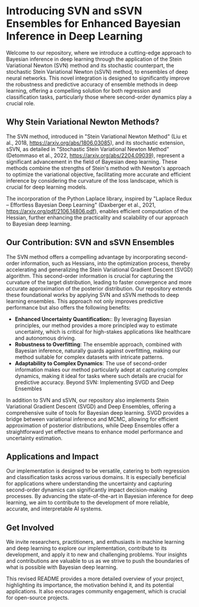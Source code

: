 # Introducing SVN and sSVN Ensembles for Enhanced Bayesian Inference in Deep Learning

Welcome to our repository, where we introduce a cutting-edge approach to Bayesian inference in deep learning through the application of the Stein Variational Newton (SVN) method and its stochastic counterpart, the stochastic Stein Variational Newton (sSVN) method, to ensembles of deep neural networks. This novel integration is designed to significantly improve the robustness and predictive accuracy of ensemble methods in deep learning, offering a compelling solution for both regression and classification tasks, particularly those where second-order dynamics play a crucial role.

## Why Stein Variational Newton Methods?

The SVN method, introduced in "Stein Variational Newton Method" (Liu et al., 2018, https://arxiv.org/abs/1806.03085), and its stochastic extension, sSVN, as detailed in "Stochastic Stein Variational Newton Method" (Detommaso et al., 2022, https://arxiv.org/abs/2204.09039), represent a significant advancement in the field of Bayesian deep learning. These methods combine the strengths of Stein's method with Newton's approach to optimize the variational objective, facilitating more accurate and efficient inference by considering the curvature of the loss landscape, which is crucial for deep learning models.

The incorporation of the Python Laplace library, inspired by "Laplace Redux – Effortless Bayesian Deep Learning" (Daxberger et al., 2021, https://arxiv.org/pdf/2106.14806.pdf), enables efficient computation of the Hessian, further enhancing the practicality and scalability of our approach to Bayesian deep learning.

## Our Contribution: SVN and sSVN Ensembles

The SVN method offers a compelling advantage by incorporating second-order information, such as Hessians, into the optimization process, thereby accelerating and generalizing the Stein Variational Gradient Descent (SVGD) algorithm. This second-order information is crucial for capturing the curvature of the target distribution, leading to faster convergence and more accurate approximation of the posterior distribution. Our repository extends these foundational works by applying SVN and sSVN methods to deep learning ensembles. This approach not only improves predictive performance but also offers the following benefits:

- **Enhanced Uncertainty Quantification:**: By leveraging Bayesian principles, our method provides a more principled way to estimate uncertainty, which is critical for high-stakes applications like healthcare and autonomous driving.
- **Robustness to Overfitting**: The ensemble approach, combined with Bayesian inference, naturally guards against overfitting, making our method suitable for complex datasets with intricate patterns.
- **Adaptability to Complex Dynamics**: The use of second-order information makes our method particularly adept at capturing complex dynamics, making it ideal for tasks where such details are crucial for predictive accuracy.
Beyond SVN: Implementing SVGD and Deep Ensembles

In addition to SVN and sSVN, our repository also implements Stein Variational Gradient Descent (SVGD) and Deep Ensembles, offering a comprehensive suite of tools for Bayesian deep learning. SVGD provides a bridge between variational inference and MCMC, allowing for efficient approximation of posterior distributions, while Deep Ensembles offer a straightforward yet effective means to enhance model performance and uncertainty estimation.

## Applications and Impact

Our implementation is designed to be versatile, catering to both regression and classification tasks across various domains. It is especially beneficial for applications where understanding the uncertainty and capturing second-order dynamics can significantly impact decision-making processes. By advancing the state-of-the-art in Bayesian inference for deep learning, we aim to contribute to the development of more reliable, accurate, and interpretable AI systems.

## Get Involved

We invite researchers, practitioners, and enthusiasts in machine learning and deep learning to explore our implementation, contribute to its development, and apply it to new and challenging problems. Your insights and contributions are valuable to us as we strive to push the boundaries of what is possible with Bayesian deep learning.

This revised README provides a more detailed overview of your project, highlighting its importance, the motivation behind it, and its potential applications. It also encourages community engagement, which is crucial for open-source projects.